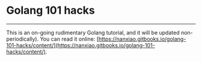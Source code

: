 # Golang 101 hacks
----
This is an on-going rudimentary Golang tutorial, and it will be updated non-periodically). You can read it online: [https://nanxiao.gitbooks.io/golang-101-hacks/content/](https://nanxiao.gitbooks.io/golang-101-hacks/content/).